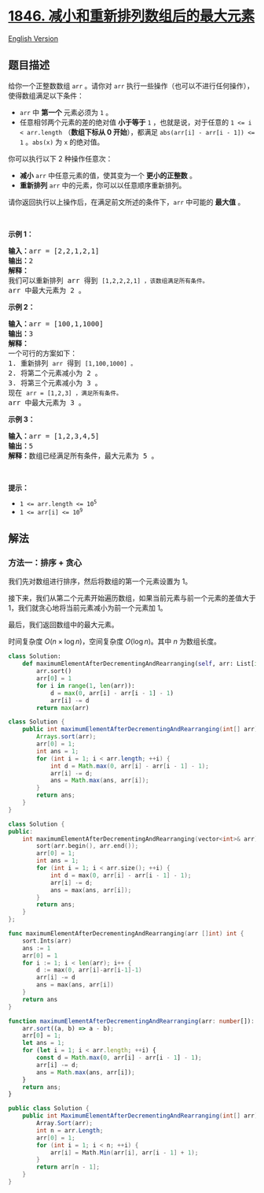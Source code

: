 # [1846. 减小和重新排列数组后的最大元素](https://leetcode.cn/problems/maximum-element-after-decreasing-and-rearranging)

[English Version](/solution/1800-1899/1846.Maximum%20Element%20After%20Decreasing%20and%20Rearranging/README_EN.md)

<!-- tags:贪心,数组,排序 -->

<!-- difficulty:中等 -->

## 题目描述

<!-- 这里写题目描述 -->

<p>给你一个正整数数组 <code>arr</code> 。请你对 <code>arr</code> 执行一些操作（也可以不进行任何操作），使得数组满足以下条件：</p>

<ul>
	<li><code>arr</code> 中 <strong>第一个</strong> 元素必须为 <code>1</code> 。</li>
	<li>任意相邻两个元素的差的绝对值 <strong>小于等于</strong> <code>1</code> ，也就是说，对于任意的 <code>1 <= i < arr.length</code> （<strong>数组下标从 0 开始</strong>），都满足 <code>abs(arr[i] - arr[i - 1]) <= 1</code> 。<code>abs(x)</code> 为 <code>x</code> 的绝对值。</li>
</ul>

<p>你可以执行以下 2 种操作任意次：</p>

<ul>
	<li><strong>减小</strong> <code>arr</code> 中任意元素的值，使其变为一个 <strong>更小的正整数</strong> 。</li>
	<li><strong>重新排列</strong> <code>arr</code> 中的元素，你可以以任意顺序重新排列。</li>
</ul>

<p>请你返回执行以上操作后，在满足前文所述的条件下，<code>arr</code> 中可能的 <strong>最大值</strong> 。</p>

<p> </p>

<p><strong>示例 1：</strong></p>

<pre>
<b>输入：</b>arr = [2,2,1,2,1]
<b>输出：</b>2
<b>解释：</b>
我们可以重新排列 arr 得到 <code>[1,2,2,2,1] ，该数组满足所有条件。</code>
arr 中最大元素为 2 。
</pre>

<p><strong>示例 2：</strong></p>

<pre>
<b>输入：</b>arr = [100,1,1000]
<b>输出：</b>3
<b>解释：</b>
一个可行的方案如下：
1. 重新排列 <code>arr</code> 得到 <code>[1,100,1000] 。</code>
2. 将第二个元素减小为 2 。
3. 将第三个元素减小为 3 。
现在 <code>arr = [1,2,3] ，满足所有条件。</code>
arr 中最大元素为 3 。
</pre>

<p><strong>示例 3：</strong></p>

<pre>
<b>输入：</b>arr = [1,2,3,4,5]
<b>输出：</b>5
<b>解释：</b>数组已经满足所有条件，最大元素为 5 。
</pre>

<p> </p>

<p><strong>提示：</strong></p>

<ul>
	<li><code>1 <= arr.length <= 10<sup>5</sup></code></li>
	<li><code>1 <= arr[i] <= 10<sup>9</sup></code></li>
</ul>

## 解法

### 方法一：排序 + 贪心

我们先对数组进行排序，然后将数组的第一个元素设置为 $1$。

接下来，我们从第二个元素开始遍历数组，如果当前元素与前一个元素的差值大于 $1$，我们就贪心地将当前元素减小为前一个元素加 $1$。

最后，我们返回数组中的最大元素。

时间复杂度 $O(n \times \log n)$，空间复杂度 $O(\log n)$。其中 $n$ 为数组长度。

<!-- tabs:start -->

```python
class Solution:
    def maximumElementAfterDecrementingAndRearranging(self, arr: List[int]) -> int:
        arr.sort()
        arr[0] = 1
        for i in range(1, len(arr)):
            d = max(0, arr[i] - arr[i - 1] - 1)
            arr[i] -= d
        return max(arr)
```

```java
class Solution {
    public int maximumElementAfterDecrementingAndRearranging(int[] arr) {
        Arrays.sort(arr);
        arr[0] = 1;
        int ans = 1;
        for (int i = 1; i < arr.length; ++i) {
            int d = Math.max(0, arr[i] - arr[i - 1] - 1);
            arr[i] -= d;
            ans = Math.max(ans, arr[i]);
        }
        return ans;
    }
}
```

```cpp
class Solution {
public:
    int maximumElementAfterDecrementingAndRearranging(vector<int>& arr) {
        sort(arr.begin(), arr.end());
        arr[0] = 1;
        int ans = 1;
        for (int i = 1; i < arr.size(); ++i) {
            int d = max(0, arr[i] - arr[i - 1] - 1);
            arr[i] -= d;
            ans = max(ans, arr[i]);
        }
        return ans;
    }
};
```

```go
func maximumElementAfterDecrementingAndRearranging(arr []int) int {
	sort.Ints(arr)
	ans := 1
	arr[0] = 1
	for i := 1; i < len(arr); i++ {
		d := max(0, arr[i]-arr[i-1]-1)
		arr[i] -= d
		ans = max(ans, arr[i])
	}
	return ans
}
```

```ts
function maximumElementAfterDecrementingAndRearranging(arr: number[]): number {
    arr.sort((a, b) => a - b);
    arr[0] = 1;
    let ans = 1;
    for (let i = 1; i < arr.length; ++i) {
        const d = Math.max(0, arr[i] - arr[i - 1] - 1);
        arr[i] -= d;
        ans = Math.max(ans, arr[i]);
    }
    return ans;
}
```

```cs
public class Solution {
    public int MaximumElementAfterDecrementingAndRearranging(int[] arr) {
        Array.Sort(arr);
        int n = arr.Length;
        arr[0] = 1;
        for (int i = 1; i < n; ++i) {
            arr[i] = Math.Min(arr[i], arr[i - 1] + 1);
        }
        return arr[n - 1];
    }
}
```

<!-- tabs:end -->

<!-- end -->
